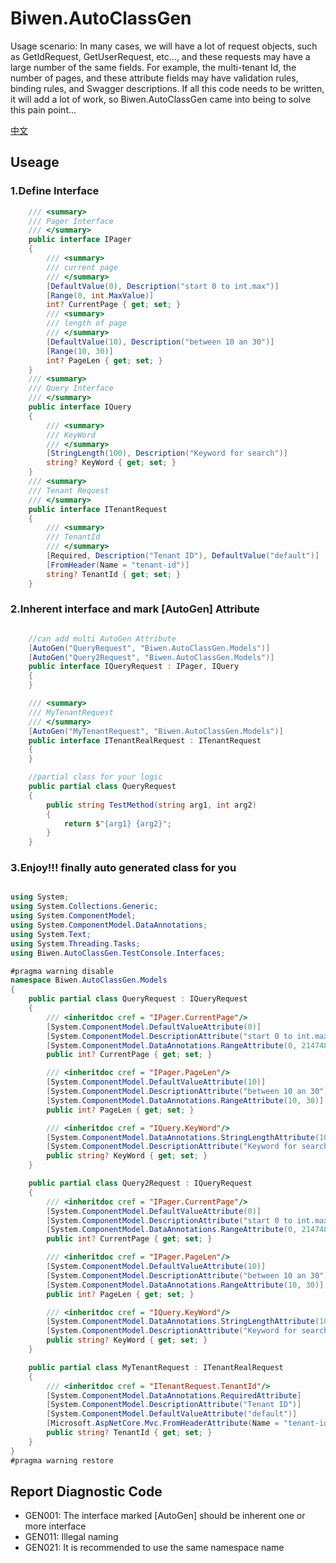﻿# Biwen.AutoClassGen

Usage scenario: In many cases, we will have a lot of request objects,
such as GetIdRequest, GetUserRequest, etc..., and these requests may have a large number of the same fields.
For example, the multi-tenant Id, the number of pages, and these attribute fields may have validation rules, binding rules, and Swagger descriptions.
If all this code needs to be written, it will add a lot of work, so Biwen.AutoClassGen came into being to solve this pain point...

[中文](https://github.com/vipwan/Biwen.AutoClassGen/blob/master/README-zh.md)

## Useage

### 1.Define Interface

```c#
    /// <summary>
    /// Pager Interface
    /// </summary>
    public interface IPager
    {
        /// <summary>
        /// current page
        /// </summary>
        [DefaultValue(0), Description("start 0 to int.max")]
        [Range(0, int.MaxValue)]
        int? CurrentPage { get; set; }
        /// <summary>
        /// length of page 
        /// </summary>
        [DefaultValue(10), Description("between 10 an 30")]
        [Range(10, 30)]
        int? PageLen { get; set; }
    }
    /// <summary>
    /// Query Interface
    /// </summary>
    public interface IQuery
    {
        /// <summary>
        /// KeyWord
        /// </summary>
        [StringLength(100), Description("Keyword for search")]
        string? KeyWord { get; set; }
    }
    /// <summary>
    /// Tenant Request
    /// </summary>
    public interface ITenantRequest
    {
        /// <summary>
        /// TenantId
        /// </summary>
        [Required, Description("Tenant ID"), DefaultValue("default")]
        [FromHeader(Name = "tenant-id")]
        string? TenantId { get; set; }
    }
```

### 2.Inherent interface and mark [AutoGen] Attribute

```c#

    //can add multi AutoGen Attribute
    [AutoGen("QueryRequest", "Biwen.AutoClassGen.Models")]
    [AutoGen("Query2Request", "Biwen.AutoClassGen.Models")]
    public interface IQueryRequest : IPager, IQuery
    {
    }

    /// <summary>
    /// MyTenantRequest
    /// </summary>
    [AutoGen("MyTenantRequest", "Biwen.AutoClassGen.Models")]
    public interface ITenantRealRequest : ITenantRequest
    {
    }

    //partial class for your logic
    public partial class QueryRequest
    {
        public string TestMethod(string arg1, int arg2)
        {
            return $"{arg1} {arg2}";
        }
    }
```

### 3.Enjoy!!! finally auto generated class for you

```c#

using System;
using System.Collections.Generic;
using System.ComponentModel;
using System.ComponentModel.DataAnnotations;
using System.Text;
using System.Threading.Tasks;
using Biwen.AutoClassGen.TestConsole.Interfaces;

#pragma warning disable
namespace Biwen.AutoClassGen.Models
{
    public partial class QueryRequest : IQueryRequest
    {
        /// <inheritdoc cref = "IPager.CurrentPage"/>
        [System.ComponentModel.DefaultValueAttribute(0)]
        [System.ComponentModel.DescriptionAttribute("start 0 to int.max")]
        [System.ComponentModel.DataAnnotations.RangeAttribute(0, 2147483647)]
        public int? CurrentPage { get; set; }

        /// <inheritdoc cref = "IPager.PageLen"/>
        [System.ComponentModel.DefaultValueAttribute(10)]
        [System.ComponentModel.DescriptionAttribute("between 10 an 30")]
        [System.ComponentModel.DataAnnotations.RangeAttribute(10, 30)]
        public int? PageLen { get; set; }

        /// <inheritdoc cref = "IQuery.KeyWord"/>
        [System.ComponentModel.DataAnnotations.StringLengthAttribute(100)]
        [System.ComponentModel.DescriptionAttribute("Keyword for search")]
        public string? KeyWord { get; set; }
    }

    public partial class Query2Request : IQueryRequest
    {
        /// <inheritdoc cref = "IPager.CurrentPage"/>
        [System.ComponentModel.DefaultValueAttribute(0)]
        [System.ComponentModel.DescriptionAttribute("start 0 to int.max")]
        [System.ComponentModel.DataAnnotations.RangeAttribute(0, 2147483647)]
        public int? CurrentPage { get; set; }

        /// <inheritdoc cref = "IPager.PageLen"/>
        [System.ComponentModel.DefaultValueAttribute(10)]
        [System.ComponentModel.DescriptionAttribute("between 10 an 30")]
        [System.ComponentModel.DataAnnotations.RangeAttribute(10, 30)]
        public int? PageLen { get; set; }

        /// <inheritdoc cref = "IQuery.KeyWord"/>
        [System.ComponentModel.DataAnnotations.StringLengthAttribute(100)]
        [System.ComponentModel.DescriptionAttribute("Keyword for search")]
        public string? KeyWord { get; set; }
    }

    public partial class MyTenantRequest : ITenantRealRequest
    {
        /// <inheritdoc cref = "ITenantRequest.TenantId"/>
        [System.ComponentModel.DataAnnotations.RequiredAttribute]
        [System.ComponentModel.DescriptionAttribute("Tenant ID")]
        [System.ComponentModel.DefaultValueAttribute("default")]
        [Microsoft.AspNetCore.Mvc.FromHeaderAttribute(Name = "tenant-id")]
        public string? TenantId { get; set; }
    }
}
#pragma warning restore

```

## Report Diagnostic Code

- GEN001: The interface marked [AutoGen] should be inherent one or more interface
- GEN011: Illegal naming
- GEN021: It is recommended to use the same namespace name
